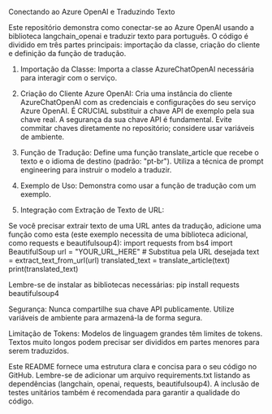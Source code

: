 Conectando ao Azure OpenAI e Traduzindo Texto

Este repositório demonstra como conectar-se ao Azure OpenAI usando a biblioteca langchain_openai e traduzir texto para português. O código é dividido em três partes principais: importação da classe, criação do cliente e definição da função de tradução.

1. Importação da Classe:
Importa a classe AzureChatOpenAI necessária para interagir com o serviço.

2. Criação do Cliente Azure OpenAI:
Cria uma instância do cliente AzureChatOpenAI com as credenciais e configurações do seu serviço Azure OpenAI. É CRUCIAL substituir a chave API de exemplo pela sua chave real. A segurança da sua chave API é fundamental. Evite commitar chaves diretamente no repositório; considere usar variáveis de ambiente.

3. Função de Tradução:
Define uma função translate_article que recebe o texto e o idioma de destino (padrão: "pt-br"). Utiliza a técnica de prompt engineering para instruir o modelo a traduzir.

4. Exemplo de Uso:
Demonstra como usar a função de tradução com um exemplo.

5. Integração com Extração de Texto de URL:

Se você precisar extrair texto de uma URL antes da tradução, adicione uma função como esta (este exemplo necessita de uma biblioteca adicional, como requests e beautifulsoup4):
import requests
from bs4 import BeautifulSoup
url = "YOUR_URL_HERE" # Substitua pela URL desejada
text = extract_text_from_url(url)
translated_text = translate_article(text)
print(translated_text)

Lembre-se de instalar as bibliotecas necessárias: pip install requests beautifulsoup4

Segurança: Nunca compartilhe sua chave API publicamente. Utilize variáveis de ambiente para armazená-la de forma segura.

Limitação de Tokens: Modelos de linguagem grandes têm limites de tokens. Textos muito longos podem precisar ser divididos em partes menores para serem traduzidos.

Este README fornece uma estrutura clara e concisa para o seu código no GitHub. Lembre-se de adicionar um arquivo requirements.txt listando as dependências (langchain, openai, requests, beautifulsoup4). A inclusão de testes unitários também é recomendada para garantir a qualidade do código.
